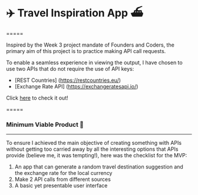 # :airplane: Travel Inspiration App :ferry:
=====

Inspired by the Week 3 project mandate of Founders and Coders, the primary aim of this
project is to practice making API call requests.

To enable a seamless experience in viewing the output, I have chosen to use two APIs
that do not require the use of API keys:

* [REST Countries] (https://restcountries.eu/)
* [Exchange Rate API] (https://exchangeratesapi.io/)

Click [here](http://corinnachan.com/api-project/) to check it out!

=====

### Minimum Viable Product :baggage_claim:
----

To ensure I achieved the main objective of creating something with APIs
without getting too carried away by all the interesting options that APIs provide (believe me, it was tempting!),
here was the checklist for the MVP:

1. An app that can generate a random travel destination suggestion and the exchange rate for the local currency
2. Make 2 API calls from different sources
3. A basic yet presentable user interface
